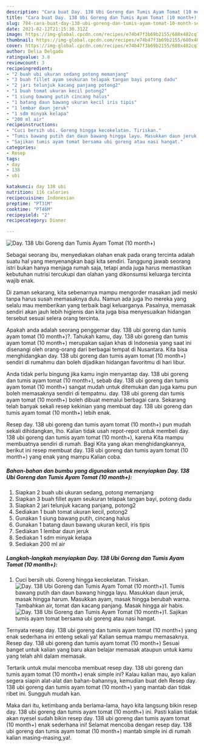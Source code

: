 ```yaml
---
description: "Cara buat Day. 138 Ubi Goreng dan Tumis Ayam Tomat (10 month+) Sederhana Untuk Jualan"
title: "Cara buat Day. 138 Ubi Goreng dan Tumis Ayam Tomat (10 month+) Sederhana Untuk Jualan"
slug: 784-cara-buat-day-138-ubi-goreng-dan-tumis-ayam-tomat-10-month-sederhana-untuk-jualan
date: 2021-02-12T21:15:30.312Z
image: https://img-global.cpcdn.com/recipes/e74b47f3b69b2155/680x482cq70/day-138-ubi-goreng-dan-tumis-ayam-tomat-10-month-foto-resep-utama.jpg
thumbnail: https://img-global.cpcdn.com/recipes/e74b47f3b69b2155/680x482cq70/day-138-ubi-goreng-dan-tumis-ayam-tomat-10-month-foto-resep-utama.jpg
cover: https://img-global.cpcdn.com/recipes/e74b47f3b69b2155/680x482cq70/day-138-ubi-goreng-dan-tumis-ayam-tomat-10-month-foto-resep-utama.jpg
author: Delia Delgado
ratingvalue: 3.8
reviewcount: 3
recipeingredient:
- "2 buah ubi ukuran sedang potong memanjang"
- "3 buah fillet ayam seukuran telapak tangan bayi potong dadu"
- "2 jari telunjuk kacang panjang potong2"
- "1 buah tomat ukuran kecil potong2"
- "1 siung bawang putih cincang halus"
- "1 batang daun bawang ukuran kecil iris tipis"
- "1 lembar daun jeruk"
- "1 sdm minyak kelapa"
- "200 ml air"
recipeinstructions:
- "Cuci bersih ubi. Goreng hingga kecokelatan. Tiriskan."
- "Tumis bawang putih dan daun bawang hingga layu. Masukkan daun jeruk, masak hingga harum. Masukkan ayam, masak hingga berubah warna. Tambahkan air, tomat dan kacang panjang. Masak hingga air habis."
- "Sajikan tumis ayam tomat bersama ubi goreng atau nasi hangat."
categories:
- Resep
tags:
- day
- 138
- ubi

katakunci: day 138 ubi 
nutrition: 116 calories
recipecuisine: Indonesian
preptime: "PT31M"
cooktime: "PT46M"
recipeyield: "2"
recipecategory: Dinner

---
```



![Day. 138 Ubi Goreng dan Tumis Ayam Tomat (10 month+)](https://img-global.cpcdn.com/recipes/e74b47f3b69b2155/680x482cq70/day-138-ubi-goreng-dan-tumis-ayam-tomat-10-month-foto-resep-utama.jpg)

Sebagai seorang ibu, menyediakan olahan enak pada orang tercinta adalah suatu hal yang menyenangkan bagi kita sendiri. Tanggung jawab seorang istri bukan hanya menjaga rumah saja, tetapi anda juga harus memastikan kebutuhan nutrisi tercukupi dan olahan yang dikonsumsi keluarga tercinta wajib enak.

Di zaman  sekarang, kita sebenarnya mampu mengorder masakan jadi meski tanpa harus susah memasaknya dulu. Namun ada juga lho mereka yang selalu mau memberikan yang terbaik bagi keluarganya. Pasalnya, memasak sendiri akan jauh lebih higienis dan kita juga bisa menyesuaikan hidangan tersebut sesuai selera orang tercinta. 



Apakah anda adalah seorang penggemar day. 138 ubi goreng dan tumis ayam tomat (10 month+)?. Tahukah kamu, day. 138 ubi goreng dan tumis ayam tomat (10 month+) merupakan sajian khas di Indonesia yang saat ini disenangi oleh orang-orang dari berbagai tempat di Nusantara. Kita bisa menghidangkan day. 138 ubi goreng dan tumis ayam tomat (10 month+) sendiri di rumahmu dan boleh dijadikan hidangan favoritmu di hari libur.

Anda tidak perlu bingung jika kamu ingin menyantap day. 138 ubi goreng dan tumis ayam tomat (10 month+), sebab day. 138 ubi goreng dan tumis ayam tomat (10 month+) sangat mudah untuk ditemukan dan juga kamu pun boleh memasaknya sendiri di tempatmu. day. 138 ubi goreng dan tumis ayam tomat (10 month+) boleh dibuat memalui berbagai cara. Sekarang telah banyak sekali resep kekinian yang membuat day. 138 ubi goreng dan tumis ayam tomat (10 month+) lebih enak.

Resep day. 138 ubi goreng dan tumis ayam tomat (10 month+) pun mudah sekali dihidangkan, lho. Kalian tidak usah repot-repot untuk membeli day. 138 ubi goreng dan tumis ayam tomat (10 month+), karena Kita mampu membuatnya sendiri di rumah. Bagi Kita yang akan menghidangkannya, berikut ini resep membuat day. 138 ubi goreng dan tumis ayam tomat (10 month+) yang enak yang mampu Kalian coba.

<!--inarticleads1-->

##### Bahan-bahan dan bumbu yang digunakan untuk menyiapkan Day. 138 Ubi Goreng dan Tumis Ayam Tomat (10 month+):

1. Siapkan 2 buah ubi ukuran sedang, potong memanjang
1. Siapkan 3 buah fillet ayam seukuran telapak tangan bayi, potong dadu
1. Siapkan 2 jari telunjuk kacang panjang, potong2
1. Sediakan 1 buah tomat ukuran kecil, potong2
1. Gunakan 1 siung bawang putih, cincang halus
1. Gunakan 1 batang daun bawang ukuran kecil, iris tipis
1. Sediakan 1 lembar daun jeruk
1. Sediakan 1 sdm minyak kelapa
1. Sediakan 200 ml air




<!--inarticleads2-->

##### Langkah-langkah menyiapkan Day. 138 Ubi Goreng dan Tumis Ayam Tomat (10 month+):

1. Cuci bersih ubi. Goreng hingga kecokelatan. Tiriskan.
<img src="https://img-global.cpcdn.com/steps/20bc01cbb169922d/160x128cq70/day-138-ubi-goreng-dan-tumis-ayam-tomat-10-month-langkah-memasak-1-foto.jpg" alt="Day. 138 Ubi Goreng dan Tumis Ayam Tomat (10 month+)">1. Tumis bawang putih dan daun bawang hingga layu. Masukkan daun jeruk, masak hingga harum. Masukkan ayam, masak hingga berubah warna. Tambahkan air, tomat dan kacang panjang. Masak hingga air habis.
<img src="https://img-global.cpcdn.com/steps/b4fcd20b4e43996a/160x128cq70/day-138-ubi-goreng-dan-tumis-ayam-tomat-10-month-langkah-memasak-2-foto.jpg" alt="Day. 138 Ubi Goreng dan Tumis Ayam Tomat (10 month+)">1. Sajikan tumis ayam tomat bersama ubi goreng atau nasi hangat.




Ternyata resep day. 138 ubi goreng dan tumis ayam tomat (10 month+) yang enak sederhana ini enteng sekali ya! Kalian semua mampu memasaknya. Resep day. 138 ubi goreng dan tumis ayam tomat (10 month+) Sesuai banget untuk kalian yang baru akan belajar memasak ataupun untuk kamu yang telah ahli dalam memasak.

Tertarik untuk mulai mencoba membuat resep day. 138 ubi goreng dan tumis ayam tomat (10 month+) enak simple ini? Kalau kalian mau, ayo kalian segera siapin alat-alat dan bahan-bahannya, kemudian buat deh Resep day. 138 ubi goreng dan tumis ayam tomat (10 month+) yang mantab dan tidak ribet ini. Sungguh mudah kan. 

Maka dari itu, ketimbang anda berlama-lama, hayo kita langsung bikin resep day. 138 ubi goreng dan tumis ayam tomat (10 month+) ini. Pasti kalian tiidak akan nyesel sudah bikin resep day. 138 ubi goreng dan tumis ayam tomat (10 month+) enak sederhana ini! Selamat mencoba dengan resep day. 138 ubi goreng dan tumis ayam tomat (10 month+) mantab simple ini di rumah kalian masing-masing,ya!.

